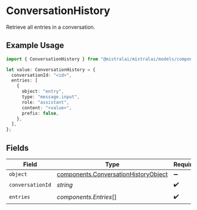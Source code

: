 # ConversationHistory

Retrieve all entries in a conversation.

## Example Usage

```typescript
import { ConversationHistory } from "@mistralai/mistralai/models/components";

let value: ConversationHistory = {
  conversationId: "<id>",
  entries: [
    {
      object: "entry",
      type: "message.input",
      role: "assistant",
      content: "<value>",
      prefix: false,
    },
  ],
};
```

## Fields

| Field                                                                                        | Type                                                                                         | Required                                                                                     | Description                                                                                  |
| -------------------------------------------------------------------------------------------- | -------------------------------------------------------------------------------------------- | -------------------------------------------------------------------------------------------- | -------------------------------------------------------------------------------------------- |
| `object`                                                                                     | [components.ConversationHistoryObject](../../models/components/conversationhistoryobject.md) | :heavy_minus_sign:                                                                           | N/A                                                                                          |
| `conversationId`                                                                             | *string*                                                                                     | :heavy_check_mark:                                                                           | N/A                                                                                          |
| `entries`                                                                                    | *components.Entries*[]                                                                       | :heavy_check_mark:                                                                           | N/A                                                                                          |